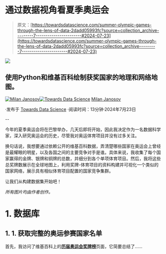 # 通过数据视角看夏季奥运会

> 原文：[https://towardsdatascience.com/summer-olympic-games-through-the-lens-of-data-2dadd05993fc?source=collection_archive---------7-----------------------#2024-07-23](https://towardsdatascience.com/summer-olympic-games-through-the-lens-of-data-2dadd05993fc?source=collection_archive---------7-----------------------#2024-07-23)

![](../Images/98c0791d13d47c8d3adbf15aa1ea01c9.png)

## 使用Python和维基百科绘制获奖国家的地理和网络地图。

[](https://medium.com/@janosovm?source=post_page---byline--2dadd05993fc--------------------------------)[![Milan Janosov](../Images/b7ede67b165cdd368d96f13f46c68ccb.png)](https://medium.com/@janosovm?source=post_page---byline--2dadd05993fc--------------------------------)[](https://towardsdatascience.com/?source=post_page---byline--2dadd05993fc--------------------------------)[![Towards Data Science](../Images/a6ff2676ffcc0c7aad8aaf1d79379785.png)](https://towardsdatascience.com/?source=post_page---byline--2dadd05993fc--------------------------------) [Milan Janosov](https://medium.com/@janosovm?source=post_page---byline--2dadd05993fc--------------------------------)

·发布于 [Towards Data Science](https://towardsdatascience.com/?source=post_page---byline--2dadd05993fc--------------------------------) ·阅读时间：13分钟·2024年7月23日

--

今年的夏季奥运会将在巴黎举办，几天后即将开始，因此我决定作为一名数据科学家，深入研究奥运会的历史，尽管我对奥运体育项目并没有过多关注。

换句话说，我想要通过依赖公开的维基百科数据，弄清楚哪些国家在奥运会上曾经是最耀眼的明星，以及各国之间的主要竞争对手是谁。具体来说，我收集了每个国家赢得的金牌、银牌和铜牌的总数，并细分到各个单项体育项目。然后，我将这些总奖牌数展示在全球地图上，利用奖牌-体育项目的资料构建并可视化一个类似的国家网络，展示具有相似体育项目配置的国家竞争集群。

让我们从构建数据集开始吧！

*所有图片均由作者创作。*

# 1\. 数据库

## 1\. 1\. 获取完整的奥运参赛国家名单

首先，我访问了维基百科上的[**历届奥运会奖牌榜**](https://en.wikipedia.org/wiki/All-time_Olympic_Games_medal_table)页面，它简要总结了……
